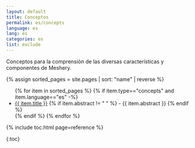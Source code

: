 ```yaml
---
layout: default
title: Conceptos
permalink: es/concepts
language: es
lang: es
categories: es
list: exclude
---
```

Conceptos para la comprensión de las diversas características y componentes de Meshery.

{% assign sorted_pages = site.pages | sort: "name" | reverse %}

<ul>
    {% for item in sorted_pages %}
    {% if item.type=="concepts" and item.language=="es" -%}
      <li><a href="{{ site.baseurl }}{{ item.url }}">{{ item.title }}</a>
      {% if item.abstract != " " %}
        -  {{ item.abstract }}
      {% endif %}
      </li>
      {% endif %}
    {% endfor %}
</ul>

{% include toc.html page=reference %}

{:toc}